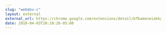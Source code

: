 ```yaml
---
slug: "webdev-c"
layout: external
external_url: https://chrome.google.com/extensions/detail/bfbameneiokkgbdmiekhjnmfkcnldhhm
date: 2010-04-03T20:10:26-05:00
---
```

